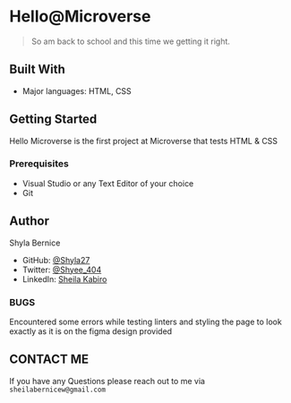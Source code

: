 # Hello@Microverse

> So am back to school and this time we getting it right. 


## Built With

- Major languages: HTML, CSS


## Getting Started
Hello Microverse is the first project at Microverse that tests HTML & CSS 

### Prerequisites
 - Visual Studio or any Text Editor of your choice 
 - Git
 ## Author 
  Shyla Bernice 
 - GitHub: [@Shyla27](https://github.com/Shyla27/)
 - Twitter: [@Shyee_404](https://twitter.com/Shyee_404)
 - LinkedIn: [Sheila Kabiro](https://www.linkedin.com/in/sheila-kabiro-bb60bb177/)
 
 ### BUGS 
 Encountered some errors while testing linters and styling the page to look exactly as it is on the figma design provided

 ## CONTACT ME 
  If you have any Questions please reach out to me via `sheilabernicew@gmail.com` 

